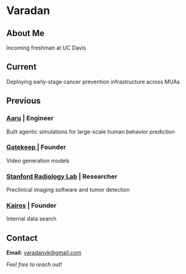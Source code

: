 # Varadan

## About Me

Incoming freshman at UC Davis

## Current

Deploying early-stage cancer prevention infrastructure across MUAs

## Previous

### [Aaru](https://aaru.com/) | Engineer

Built agentic simulations for large-scale human behavior prediction

### [Gatekeep ](https://gatekeep.ai) | Founder

Video generation models

### [Stanford Radiology Lab](https://med.stanford.edu/sci3) | Researcher

Preclinical imaging software and tumor detection

### [Kairos](https://kairoslabs.xyz/) | Founder

Internal data search

## Contact

**Email:** varadanvk@gmail.com

_Feel free to reach out!_
